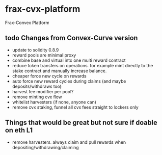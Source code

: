 # frax-cvx-platform
Frax-Convex Platform


## todo Changes from Convex-Curve version
- update to solidity 0.8.9
- reward pools are minimal proxy
- combine base and virtual into one multi reward contract
- reduce token transfers on operations. for example mint directly to the stake contract and manually increase balance.
- cheaper force new cycle on rewards
- auto force new reward cycles during claims (and maybe deposits/withdraws too)
- harvest fee modifier per pool?
- remove minting cvx flow
- whitelist harvesters (if none, anyone can)
- remove cvx staking, funnel all cvx fees straight to lockers only


## Things that would be great but not sure if doable on eth L1
- remove harvesters.  always claim and pull rewards when depositing/withdrawing/claiming